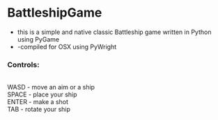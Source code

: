 # BattleshipGame
<ul>
  <li>this is a simple and native classic Battleship game written in Python using PyGame </li>
  <li>-compiled for OSX using PyWright</li>
</ul>

<h3>Controls: </h3>
<br> WASD - move an aim or a ship
<br> SPACE - place your ship
<br> ENTER - make a shot
<br> TAB - rotate your ship

